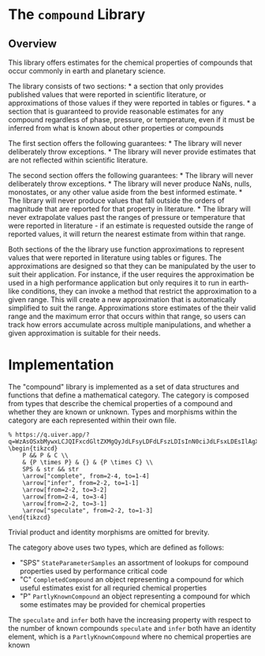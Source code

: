 # The `compound` Library

## Overview

This library offers estimates for the chemical properties of compounds that occur commonly in earth and planetary science.

The library consists of two sections:
	* a section that only provides published values that were reported in scientific literature, 
	  or approximations of those values if they were reported in tables or figures.
	* a section that is guaranteed to provide reasonable estimates for any compound regardless of phase, pressure, or temperature, 
	  even if it must be inferred from what is known about other properties or compounds

The first section offers the following guarantees:
	* The library will never deliberately throw exceptions.
	* The library will never provide estimates that are not reflected within scientific literature.

The second section offers the following guarantees:
	* The library will never deliberately throw exceptions.
	* The library will never produce NaNs, nulls, monostates, or any other value aside from the best informed estimate.
	* The library will never produce values that fall outside the orders of magnitude that are reported for that property in literature.
	* The library will never extrapolate values past the ranges of pressure or temperature that were reported in literature - 
	  if an estimate is requested outside the range of reported values, it will return the nearest estimate from within that range.

Both sections of the the library use function approximations to represent values that were reported in literature using tables or figures.
The approximations are designed so that they can be manipulated by the user to suit their application.
For instance, if the user requires the approximation be used in a high performance application but only requires it to run in earth-like conditions,
they can invoke a method that restrict the approximation to a given range. 
This will create a new approximation that is automatically simplified to suit the range.
Approximations store estimates of the their valid range and the maximum error that occurs within that range,
so users can track how errors accumulate across multiple manipulations, 
and whether a given approximation is suitable for their needs.

# Implementation

The "compound" library is implemented as a set of data structures and functions that define a mathematical category.
The category is composed from types that describe the chemical properties of a compound and whether they are known or unknown.
Types and morphisms within the category are each represented within their own file.

```
% https://q.uiver.app/?q=WzAsOSxbMywxLCJQIFxcdGltZXMgQyJdLFsyLDFdLFszLDIsInN0ciJdLFsxLDEsIlAgXFx0aW1lcyBQIl0sWzAsMCwiUCJdLFszLDAsIkMiXSxbMSwyLCJzdHIiXSxbMCwyLCJTUFMiXSxbMiwwLCJQIl0sWzAsNSwiY29tcGxldGUiXSxbMyw0LCJpbmZlciJdLFszLDZdLFswLDJdLFszLDddLFszLDgsInNwZWN1bGF0ZSJdXQ==
\begin{tikzcd}
	P && P & C \\
	& {P \times P} & {} & {P \times C} \\
	SPS & str && str
	\arrow["complete", from=2-4, to=1-4]
	\arrow["infer", from=2-2, to=1-1]
	\arrow[from=2-2, to=3-2]
	\arrow[from=2-4, to=3-4]
	\arrow[from=2-2, to=3-1]
	\arrow["speculate", from=2-2, to=1-3]
\end{tikzcd}
```

Trivial product and identity morphisms are omitted for brevity.

The category above uses two types, which are defined as follows:
* "SPS" `StateParameterSamples` an assortment of lookups for compound properties used by performance critical code
* "C" `CompletedCompound`       an object representing a compound for which useful estimates exist for all requried chemical properties
* "P" `PartlyKnownCompound`     an object representing a compound for which some estimates may be provided for chemical properties

The
`speculate` and `infer` both have the increasing property with respect to the number of known compounds
`speculate` and `infer` both have an identity element, which is a `PartlyKnownCompound` where no chemical properties are known
